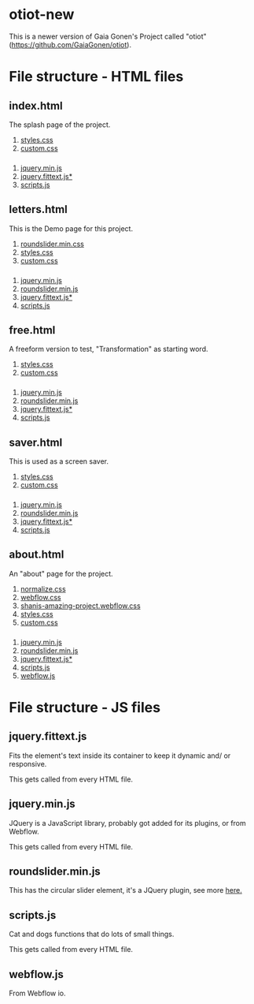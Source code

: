 # otiot-new

This is a newer version of Gaia Gonen's Project called "otiot" (https://github.com/GaiaGonen/otiot).

# File structure - HTML files
## index.html
The splash page of the project.

1. <a href="https://github.com/Adir-SL/otiot-new/blob/main/assets/css/styles.css">styles.css</a>
2. <a href="https://github.com/Adir-SL/otiot-new/blob/main/assets/css/custom.css">custom.css</a>
### 
1. <a href="https://github.com/Adir-SL/otiot-new/blob/main/assets/js/jquery.min.js">jquery.min.js</a>
2. <a href="https://github.com/Adir-SL/otiot-new/blob/main/assets/js/jquery.fittext.js">jquery.fittext.js*</a>
3. <a href="https://github.com/Adir-SL/otiot-new/blob/main/assets/js/scripts.js">scripts.js</a>


## letters.html
This is the Demo page for this project.

1. <a href="https://github.com/Adir-SL/otiot-new/blob/main/assets/css/roundslider.min.css">roundslider.min.css</a>
2. <a href="https://github.com/Adir-SL/otiot-new/blob/main/assets/css/styles.css">styles.css</a>
3. <a href="https://github.com/Adir-SL/otiot-new/blob/main/assets/css/custom.css">custom.css</a>
### 
1. <a href="https://github.com/Adir-SL/otiot-new/blob/main/assets/js/jquery.min.js">jquery.min.js</a>
2. <a href="https://github.com/Adir-SL/otiot-new/blob/main/assets/js/roundslider.min.js">roundslider.min.js</a>
3. <a href="https://github.com/Adir-SL/otiot-new/blob/main/assets/js/jquery.fittext.js">jquery.fittext.js*</a>
4. <a href="https://github.com/Adir-SL/otiot-new/blob/main/assets/js/scripts.js">scripts.js</a>


## free.html
A freeform version to test, "Transformation" as starting word.

1. <a href="https://github.com/Adir-SL/otiot-new/blob/main/assets/css/styles.css">styles.css</a>
2. <a href="https://github.com/Adir-SL/otiot-new/blob/main/assets/css/custom.css">custom.css</a>
### 
1. <a href="https://github.com/Adir-SL/otiot-new/blob/main/assets/js/jquery.min.js">jquery.min.js</a>
2. <a href="https://github.com/Adir-SL/otiot-new/blob/main/assets/js/roundslider.min.js">roundslider.min.js</a>
3. <a href="https://github.com/Adir-SL/otiot-new/blob/main/assets/js/jquery.fittext.js">jquery.fittext.js*</a>
4. <a href="https://github.com/Adir-SL/otiot-new/blob/main/assets/js/scripts.js">scripts.js</a>

## saver.html
This is used as a screen saver.

1. <a href="https://github.com/Adir-SL/otiot-new/blob/main/assets/css/styles.css">styles.css</a>
2. <a href="https://github.com/Adir-SL/otiot-new/blob/main/assets/css/custom.css">custom.css</a>
### 
1. <a href="https://github.com/Adir-SL/otiot-new/blob/main/assets/js/jquery.min.js">jquery.min.js</a>
2. <a href="https://github.com/Adir-SL/otiot-new/blob/main/assets/js/roundslider.min.js">roundslider.min.js</a>
3. <a href="https://github.com/Adir-SL/otiot-new/blob/main/assets/js/jquery.fittext.js">jquery.fittext.js*</a>
4. <a href="https://github.com/Adir-SL/otiot-new/blob/main/assets/js/scripts.js">scripts.js</a>

## about.html
An "about" page for the project.

1. <a href="https://github.com/Adir-SL/otiot-new/blob/main/assets/css/normalize.css">normalize.css</a>
2. <a href="https://github.com/Adir-SL/otiot-new/blob/main/assets/css/webflow.css">webflow.css</a>
3. <a href="https://github.com/Adir-SL/otiot-new/blob/main/assets/css/shanis-amazing-project.webflow.css">shanis-amazing-project.webflow.css</a>
4. <a href="https://github.com/Adir-SL/otiot-new/blob/main/assets/css/styles.css">styles.css</a>
5. <a href="https://github.com/Adir-SL/otiot-new/blob/main/assets/css/custom.css">custom.css</a>
### 
1. <a href="https://github.com/Adir-SL/otiot-new/blob/main/assets/js/jquery.min.js">jquery.min.js</a>
2. <a href="https://github.com/Adir-SL/otiot-new/blob/main/assets/js/roundslider.min.js">roundslider.min.js</a>
3. <a href="https://github.com/Adir-SL/otiot-new/blob/main/assets/js/jquery.fittext.js">jquery.fittext.js*</a>
4. <a href="https://github.com/Adir-SL/otiot-new/blob/main/assets/js/scripts.js">scripts.js</a>
5. <a href="https://github.com/Adir-SL/otiot-new/blob/main/assets/js/webflow.js">webflow.js</a>

# File structure - JS files
## jquery.fittext.js
Fits the element's text inside its container to keep it dynamic and/ or responsive.

This gets called from every HTML file.

## jquery.min.js
JQuery is a JavaScript library, probably got added for its plugins, or from Webflow.

This gets called from every HTML file.

## roundslider.min.js
This has the circular slider element, it's a JQuery plugin, see more <a href="https://roundsliderui.com/">here.</a>

## scripts.js
Cat and dogs functions that do lots of small things.

This gets called from every HTML file.

## webflow.js
From Webflow io.
